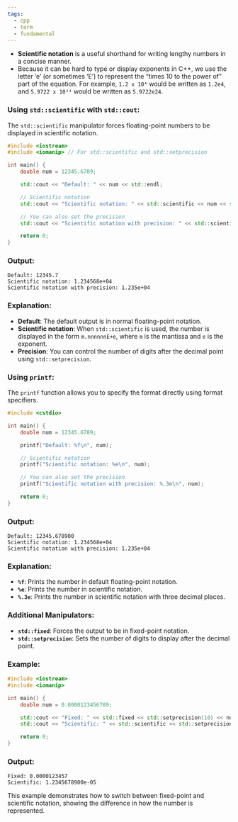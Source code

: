 ```yaml
---
tags:
  - cpp
  - term
  - fundamental
---
```


- **Scientific notation** is a useful shorthand for writing lengthy numbers in a concise manner.
- Because it can be hard to type or display exponents in C++, we use the letter ‘e’ (or sometimes ‘E’) to represent the “times 10 to the power of” part of the equation. For example, `1.2 x 10⁴` would be written as `1.2e4`, and `5.9722 x 10²⁴` would be written as `5.9722e24`.

### Using `std::scientific` with `std::cout`:

The `std::scientific` manipulator forces floating-point numbers to be displayed in scientific notation.

```cpp
#include <iostream>
#include <iomanip> // For std::scientific and std::setprecision

int main() {
    double num = 12345.6789;

    std::cout << "Default: " << num << std::endl;

    // Scientific notation
    std::cout << "Scientific notation: " << std::scientific << num << std::endl;

    // You can also set the precision
    std::cout << "Scientific notation with precision: " << std::scientific << std::setprecision(3) << num << std::endl;

    return 0;
}
```

### Output:

```
Default: 12345.7
Scientific notation: 1.234568e+04
Scientific notation with precision: 1.235e+04
```

### Explanation:
- **Default**: The default output is in normal floating-point notation.
- **Scientific notation**: When `std::scientific` is used, the number is displayed in the form `m.nnnnnnE+e`, where `m` is the mantissa and `e` is the exponent.
- **Precision**: You can control the number of digits after the decimal point using `std::setprecision`.

### Using `printf`:

The `printf` function allows you to specify the format directly using format specifiers.

```cpp
#include <cstdio>

int main() {
    double num = 12345.6789;

    printf("Default: %f\n", num);

    // Scientific notation
    printf("Scientific notation: %e\n", num);

    // You can also set the precision
    printf("Scientific notation with precision: %.3e\n", num);

    return 0;
}
```

### Output:

```
Default: 12345.678900
Scientific notation: 1.234568e+04
Scientific notation with precision: 1.235e+04
```

### Explanation:
- **`%f`**: Prints the number in default floating-point notation.
- **`%e`**: Prints the number in scientific notation.
- **`%.3e`**: Prints the number in scientific notation with three decimal places.

### Additional Manipulators:
- **`std::fixed`**: Forces the output to be in fixed-point notation.
- **`std::setprecision`**: Sets the number of digits to display after the decimal point.

### Example:

```cpp
#include <iostream>
#include <iomanip>

int main() {
    double num = 0.0000123456789;

    std::cout << "Fixed: " << std::fixed << std::setprecision(10) << num << std::endl;
    std::cout << "Scientific: " << std::scientific << std::setprecision(10) << num << std::endl;

    return 0;
}
```

### Output:

```
Fixed: 0.0000123457
Scientific: 1.2345678900e-05
```

This example demonstrates how to switch between fixed-point and scientific notation, showing the difference in how the number is represented.